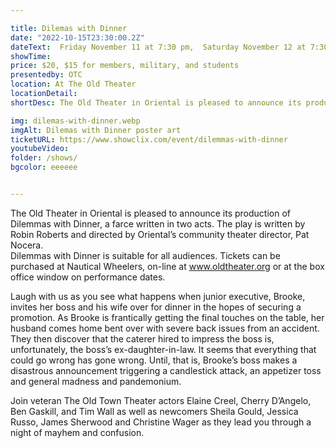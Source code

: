 ```yaml
---

title: Dilemas with Dinner
date: "2022-10-15T23:30:00.2Z"
dateText:  Friday November 11 at 7:30 pm,  Saturday November 12 at 7:30 pm,  Friday November 18 at 7:30 pm,  Saturday November 19 at 7:30 pm,  Sunday November 20 at 3:00 pm
showTime: 
price: $20, $15 for members, military, and students 
presentedby: OTC 
location: At The Old Theater 
locationDetail: 
shortDesc: The Old Theater in Oriental is pleased to announce its production of Dilemmas with Dinner, a farce written in two acts.  The play is written by Robin Roberts and directed by Oriental’s community theater director, Pat Nocera...  

img: dilemas-with-dinner.webp
imgAlt: Dilemas with Dinner poster art 
ticketURL: https://www.showclix.com/event/dilemmas-with-dinner 
youtubeVideo: 
folder: /shows/ 
bgcolor: eeeeee 


---
```


The Old Theater in Oriental is pleased to announce its production of Dilemmas with Dinner, a farce written in two acts.  The play is written by Robin Roberts and directed by Oriental’s community theater director, Pat Nocera.  
Dilemmas with Dinner is suitable for all audiences. Tickets can be purchased at Nautical Wheelers, on-line at www.oldtheater.org or at the box office window on performance dates. 

Laugh with us as you see what happens when junior executive, Brooke, invites her boss and his wife over for dinner in the hopes of securing a promotion.  As Brooke is frantically getting the final touches on the table, her husband comes home bent over with severe back issues from an accident.  They then discover that the caterer hired to impress the boss is, unfortunately, the boss’s ex-daughter-in-law.  It seems that everything that could go wrong has gone wrong.  Until, that is, Brooke’s boss makes a disastrous announcement triggering a candlestick attack, an appetizer toss and general madness and pandemonium.

Join veteran The Old Town Theater actors Elaine Creel, Cherry D’Angelo, Ben Gaskill, and Tim Wall as well as newcomers Sheila Gould, Jessica Russo, James Sherwood and Christine Wager as they lead you through a night of mayhem and confusion.   